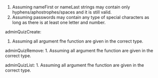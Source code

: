 1. Assuming nameFirst or nameLast strings may contain only hyphens/aphostrophes/spaces and it is still valid.
2. Assuming passwords may contain any type of special characters as long as there is at least one letter and number.

adminQuizCreate:
  1. Assuming all argument fhe function are given in the correct type.

adminQuizRemove:
	1. Assuming all argument fhe function are given in the correct type.

adminQuizList:
	1. Assuming all argument fhe function are given in the correct type.


